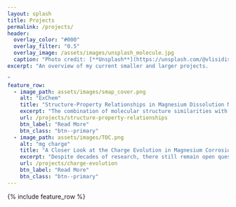 ```yaml
---
layout: splash
title: Projects
permalink: /projects/
header:
  overlay_color: "#000"
  overlay_filter: "0.5"
  overlay_image: /assets/images/unsplash_molecule.jpg
  caption: "Photo credit: [**Unsplash**](https://unsplash.com/@vlisidis)"
excerpt: "An overview of my current smaller and larger projects.

"
feature_row:
  - image_path: assets/images/smap_cover.png
    alt: "ExChem"
    title: "Structure-Property Relationships in Magnesium Dissolution Modulators"
    excerpt: "The combination of molecular structure similarities with machine learning methods allows the development of predictive models in the field of corrosion inhibition."
    url: /projects/structure-property-relationships
    btn_label: "Read More"
    btn_class: "btn--primary"
  - image_path: assets/images/TOC.png
    alt: "mg charge"
    title: "A Closer Look at the Charge Evolution in Magnesium Corrosion"
    excerpt: "Despite decades of research, there still remain open questions in the field of magnesium corrosion."
    url: /projects/charge-evolution
    btn_label: "Read More"
    btn_class: "btn--primary"    
---
```



{% include feature_row %}